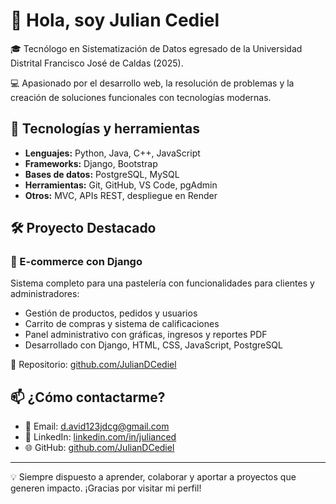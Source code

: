 # 👋 Hola, soy Julian Cediel

🎓 Tecnólogo en Sistematización de Datos egresado de la Universidad Distrital Francisco José de Caldas (2025).

💻 Apasionado por el desarrollo web, la resolución de problemas y la creación de soluciones funcionales con tecnologías modernas.

## 🚀 Tecnologías y herramientas

- **Lenguajes:** Python, Java, C++, JavaScript
- **Frameworks:** Django, Bootstrap
- **Bases de datos:** PostgreSQL, MySQL
- **Herramientas:** Git, GitHub, VS Code, pgAdmin
- **Otros:** MVC, APIs REST, despliegue en Render

## 🛠️ Proyecto Destacado

### 🛒 E-commerce con Django
Sistema completo para una pastelería con funcionalidades para clientes y administradores:
- Gestión de productos, pedidos y usuarios
- Carrito de compras y sistema de calificaciones
- Panel administrativo con gráficas, ingresos y reportes PDF
- Desarrollado con Django, HTML, CSS, JavaScript, PostgreSQL

🔗 Repositorio: [github.com/JulianDCediel](https://github.com/JulianDCediel/PasteleriaMorita)

## 📫 ¿Cómo contactarme?

- 📧 Email: d.avid123jdcg@gmail.com  
- 💼 LinkedIn: [linkedin.com/in/julianced](https://linkedin.com/in/julianced)  
- 🌐 GitHub: [github.com/JulianDCediel](https://github.com/JulianDCediel)

---

💡 Siempre dispuesto a aprender, colaborar y aportar a proyectos que generen impacto. ¡Gracias por visitar mi perfil!
